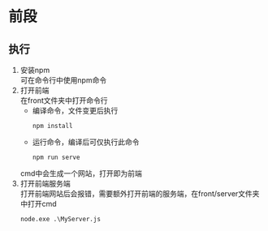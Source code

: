 # 前段

## 执行
1. 安装npm  
    可在命令行中使用npm命令
2. 打开前端  
    在front文件夹中打开命令行  
    * 编译命令，文件变更后执行
        ```
        npm install
        ```
    * 运行命令，编译后可仅执行此命令
        ```
        npm run serve
        ```
    cmd中会生成一个网站，打开即为前端
3. 打开前端服务端  
    打开前端网站后会报错，需要额外打开前端的服务端，在front/server文件夹中打开cmd
    ```
    node.exe .\MyServer.js
    ```


